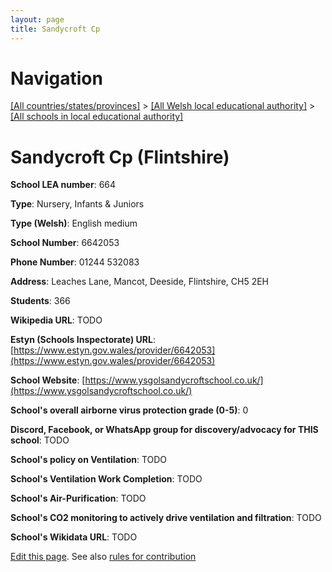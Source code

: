 ```yaml
---
layout: page
title: Sandycroft Cp
---
```

# Navigation

[[All countries/states/provinces]](../../..) > [[All Welsh local educational authority]](../..) > [[All schools in local educational authority]](..)

# Sandycroft Cp (Flintshire)

**School LEA number**: 664

**Type**: Nursery, Infants & Juniors

**Type (Welsh)**: English medium

**School Number**: 6642053

**Phone Number**: 01244 532083

**Address**: Leaches Lane, Mancot, Deeside, Flintshire, CH5 2EH

**Students**: 366

**Wikipedia URL**: TODO

**Estyn (Schools Inspectorate) URL**: [https://www.estyn.gov.wales/provider/6642053](https://www.estyn.gov.wales/provider/6642053)

**School Website**: [https://www.ysgolsandycroftschool.co.uk/](https://www.ysgolsandycroftschool.co.uk/)

**School's overall airborne virus protection grade (0-5)**: 0

**Discord, Facebook, or WhatsApp group for discovery/advocacy for THIS school**: TODO

**School's policy on Ventilation**: TODO

**School's Ventilation Work Completion**: TODO

**School's Air-Purification**: TODO

**School's CO2 monitoring to actively drive ventilation and filtration**: TODO

**School's Wikidata URL**: TODO




[Edit this page](https://github.com/ventilate-schools/Wales/edit/prif/./Flintshire/Sandycroft_Cp.md). See also [rules for contribution](../../../contribution-rules/)